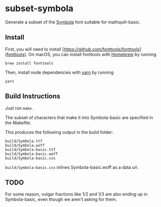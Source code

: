 # subset-symbola
Generate a subset of the [Symbola](http://users.teilar.gr/~g1951d/) font suitable for mathquill-basic.

## Install

First, you will need to install [https://github.com/fonttools/fonttools](fonttools). On macOS, you can install fonttools with [Homebrew](https://brew.sh/) by running

```
brew install fonttools
```

Then, install node dependencies with [yarn](https://yarnpkg.com/lang/en/) by running

```
yarn
```

## Build Instructions

Just run `make`.

The subset of characters that make it into Symbola-basic are specified in the Makefile.

This produces the following output in the build folder:

```
build/Symbola.ttf
build/Symbola.woff
build/Symbola-basic.ttf
build/Symbola-basic.woff
build/Symbola-basic.css
```

`build/Symbola-basic.css` inlines Symbola-basic.woff as a data uri.

## TODO
For some reason, vulgar fractions like 1/2 and 1/3 are also ending up in Symbola-basic, even though we aren't asking for them.
